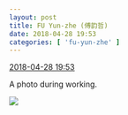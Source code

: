 ```yaml
---
layout: post
title: FU Yun-zhe (傅韵哲)
date: 2018-04-28 19:53
categories: [ 'fu-yun-zhe' ]
---
```


<div class="weibo-info">
  <a href="https://weibo.com/6505655408/Ged4S92qF">2018-04-28 19:53</a>
</div>

A photo during working.

<!-- more -->

<a href="https://wx4.sinaimg.cn/mw690/0076h49Wgy1fqsm785f66j31op2j27wj.jpg">
  <img class="weibo-pic-preview" src="https://wx4.sinaimg.cn/orj360/0076h49Wgy1fqsm785f66j31op2j27wj.jpg" />
</a>
